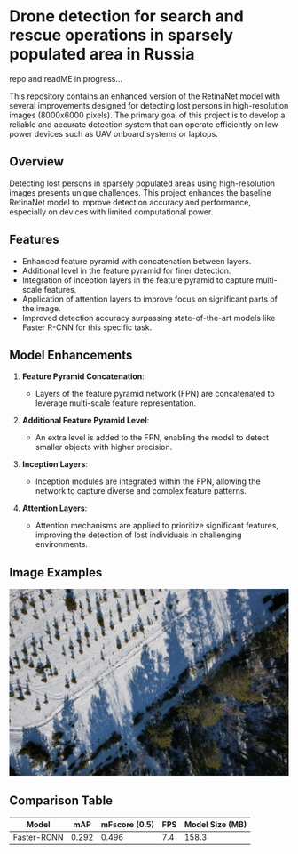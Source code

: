 # Drone detection for search and rescue operations in sparsely populated area in Russia
repo and readME in progress...


This repository contains an enhanced version of the RetinaNet model with several improvements designed for detecting lost persons in high-resolution images (8000x6000 pixels). The primary goal of this project is to develop a reliable and accurate detection system that can operate efficiently on low-power devices such as UAV onboard systems or laptops.

## Overview

Detecting lost persons in sparsely populated areas using high-resolution images presents unique challenges. This project enhances the baseline RetinaNet model to improve detection accuracy and performance, especially on devices with limited computational power.

## Features

- Enhanced feature pyramid with concatenation between layers.
- Additional level in the feature pyramid for finer detection.
- Integration of inception layers in the feature pyramid to capture multi-scale features.
- Application of attention layers to improve focus on significant parts of the image.
- Improved detection accuracy surpassing state-of-the-art models like Faster R-CNN for this specific task.

## Model Enhancements

1. **Feature Pyramid Concatenation**:
   - Layers of the feature pyramid network (FPN) are concatenated to leverage multi-scale feature representation.

2. **Additional Feature Pyramid Level**:
   - An extra level is added to the FPN, enabling the model to detect smaller objects with higher precision.

3. **Inception Layers**:
   - Inception modules are integrated within the FPN, allowing the network to capture diverse and complex feature patterns.

4. **Attention Layers**:
   - Attention mechanisms are applied to prioritize significant features, improving the detection of lost individuals in challenging environments.

## Image Examples

<img src="https://github.com/Matvey-1212/Computer-Vision-Models-for-Object-Detection-Based-on-Video-Data-from-Unmanned-Aerial-Vehicle/blob/main/example_data/main_data/train/images/1_000285.JPG" alt="Example Image" width="600">

## Comparison Table

| Model              | mAP   | mFscore (0.5) | FPS  | Model Size (MB) |
|--------------------|-------|---------------|------|-----------------|
| Faster-RCNN        | 0.292 | 0.496         | 7.4  | 158.3           |
